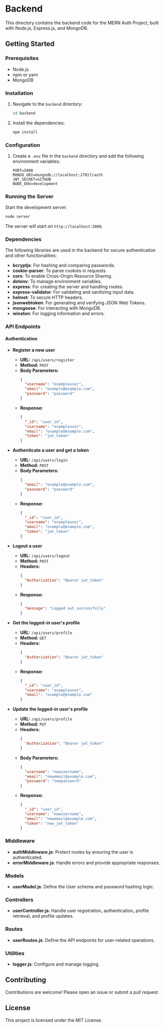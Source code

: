 # Backend

This directory contains the backend code for the MERN Auth Project, built with Node.js, Express.js, and MongoDB.

## Getting Started

### Prerequisites

- Node.js
- npm or yarn
- MongoDB

### Installation

1. Navigate to the `backend` directory:
   ```sh
   cd backend
   ```

2. Install the dependencies:
   ```sh
   npm install
   ```

### Configuration

1. Create a `.env` file in the `backend` directory and add the following environment variables:
   ```env
   PORT=5000
   MONGO_URI=mongodb://localhost:27017/auth
   JWT_SECRET=GITHUB
   NODE_ENV=development
   ```

### Running the Server

Start the development server:
```sh
node server
```

The server will start on `http://localhost:5000`.

### Dependencies

The following libraries are used in the backend for secure authentication and other functionalities:

- **bcryptjs**: For hashing and comparing passwords.
- **cookie-parser**: To parse cookies in requests.
- **cors**: To enable Cross-Origin Resource Sharing.
- **dotenv**: To manage environment variables.
- **express**: For creating the server and handling routes.
- **express-validator**: For validating and sanitizing input data.
- **helmet**: To secure HTTP headers.
- **jsonwebtoken**: For generating and verifying JSON Web Tokens.
- **mongoose**: For interacting with MongoDB.
- **winston**: For logging information and errors.

### API Endpoints

#### Authentication

- **Register a new user**
  - **URL:** `/api/users/register`
  - **Method:** `POST`
  - **Body Parameters:**
    ```json
    {
      "username": "exampleuser",
      "email": "example@example.com",
      "password": "password"
    }
    ```
  - **Response:**
    ```json
    {
      "_id": "user_id",
      "username": "exampleuser",
      "email": "example@example.com",
      "token": "jwt_token"
    }
    ```

- **Authenticate a user and get a token**
  - **URL:** `/api/users/login`
  - **Method:** `POST`
  - **Body Parameters:**
    ```json
    {
      "email": "example@example.com",
      "password": "password"
    }
    ```
  - **Response:**
    ```json
    {
      "_id": "user_id",
      "username": "exampleuser",
      "email": "example@example.com",
      "token": "jwt_token"
    }
    ```

- **Logout a user**
  - **URL:** `/api/users/logout`
  - **Method:** `POST`
  - **Headers:**
    ```json
    {
      "Authorization": "Bearer jwt_token"
    }
    ```
  - **Response:**
    ```json
    {
      "message": "Logged out successfully"
    }
    ```

- **Get the logged-in user's profile**
  - **URL:** `/api/users/profile`
  - **Method:** `GET`
  - **Headers:**
    ```json
    {
      "Authorization": "Bearer jwt_token"
    }
    ```
  - **Response:**
    ```json
    {
      "_id": "user_id",
      "username": "exampleuser",
      "email": "example@example.com"
    }
    ```

- **Update the logged-in user's profile**
  - **URL:** `/api/users/profile`
  - **Method:** `PUT`
  - **Headers:**
    ```json
    {
      "Authorization": "Bearer jwt_token"
    }
    ```
  - **Body Parameters:**
    ```json
    {
      "username": "newusername",
      "email": "newemail@example.com",
      "password": "newpassword"
    }
    ```
  - **Response:**
    ```json
    {
      "_id": "user_id",
      "username": "newusername",
      "email": "newemail@example.com",
      "token": "new_jwt_token"
    }
    ```

### Middleware

- **authMiddleware.js**: Protect routes by ensuring the user is authenticated.
- **errorMiddleware.js**: Handle errors and provide appropriate responses.

### Models

- **userModel.js**: Define the User schema and password hashing logic.

### Controllers

- **userController.js**: Handle user registration, authentication, profile retrieval, and profile updates.

### Routes

- **userRoutes.js**: Define the API endpoints for user-related operations.

### Utilities

- **logger.js**: Configure and manage logging.

## Contributing

Contributions are welcome! Please open an issue or submit a pull request.

## License

This project is licensed under the MIT License.
